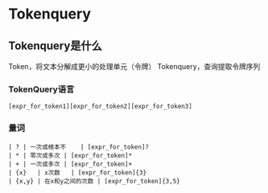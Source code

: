 Tokenquery
====

## Tokenquery是什么
Token，将文本分解成更小的处理单元（令牌）
Tokenquery，查询提取令牌序列

### TokenQuery语言
```[expr_for_token1][expr_for_token2][expr_for_token3]```

### 量词
```
| ?	| 一次或根本不	| [expr_for_token]?
| *	| 零次或多次	| [expr_for_token]*
| +	| 一次或多次	| [expr_for_token]+
| {x}	| x次数	| [expr_for_token]{3}
| {x,y}	| 在x和y之间的次数	| [expr_for_token]{3,5}
```


